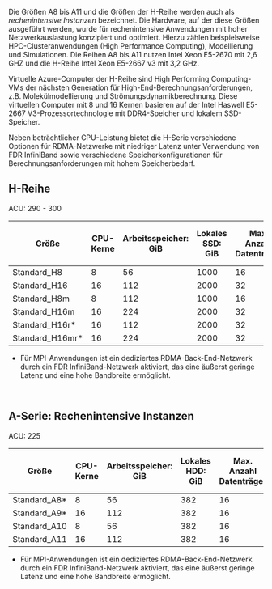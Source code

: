 <!-- A-series - compute-intensive instances, H-series -->

Die Größen A8 bis A11 und die Größen der H-Reihe werden auch als *rechenintensive Instanzen* bezeichnet. Die Hardware, auf der diese Größen ausgeführt werden, wurde für rechenintensive Anwendungen mit hoher Netzwerkauslastung konzipiert und optimiert. Hierzu zählen beispielsweise HPC-Clusteranwendungen (High Performance Computing), Modellierung und Simulationen. Die Reihen A8 bis A11 nutzen Intel Xeon E5-2670 mit 2,6 GHZ und die H-Reihe Intel Xeon E5-2667 v3 mit 3,2 GHz. 

Virtuelle Azure-Computer der H-Reihe sind High Performing Computing-VMs der nächsten Generation für High-End-Berechnungsanforderungen, z.B. Molekülmodellierung und Strömungsdynamikberechnung. Diese virtuellen Computer mit 8 und 16 Kernen basieren auf der Intel Haswell E5-2667 V3-Prozessortechnologie mit DDR4-Speicher und lokalem SSD-Speicher. 

Neben beträchtlicher CPU-Leistung bietet die H-Serie verschiedene Optionen für RDMA-Netzwerke mit niedriger Latenz unter Verwendung von FDR InfiniBand sowie verschiedene Speicherkonfigurationen für Berechnungsanforderungen mit hohem Speicherbedarf.



## <a name="h-series"></a>H-Reihe

ACU: 290 - 300

| Größe | CPU-Kerne | Arbeitsspeicher: GiB | Lokales SSD: GiB | Max. Anzahl Datenträger | Max. Datenträger-Datendurchsatz: IOPS | Maximale Anzahl NICs |
| --- | --- | --- | --- | --- | --- | --- |
| Standard_H8 |8 |56 |1000 |16 |16 x 500 |2  |
| Standard_H16 |16 |112 |2000 |32 |32 x 500 |4 |
| Standard_H8m |8 |112 |1000 |16 |16 x 500 |2  |
| Standard_H16m |16 |224 |2000 |32 |32 x 500 |4  |
| Standard_H16r* |16 |112 |2000 |32 |32 x 500 |4  |
| Standard_H16mr* |16 |224 |2000 |32 |32 x 500 |4 |

* Für MPI-Anwendungen ist ein dediziertes RDMA-Back-End-Netzwerk durch ein FDR InfiniBand-Netzwerk aktiviert, das eine äußerst geringe Latenz und eine hohe Bandbreite ermöglicht.

<br>



## <a name="a-series---compute-intensive-instances"></a>A-Serie: Rechenintensive Instanzen

ACU: 225

| Größe | CPU-Kerne | Arbeitsspeicher: GiB | Lokales HDD: GiB | Max. Anzahl Datenträger | Max. Datenträger-Datendurchsatz: IOPS | Maximale Anzahl NICs|
| --- | --- | --- | --- | --- | --- | --- |
| Standard_A8* |8 |56 |382 |16 |16 x 500 |2 |
| Standard_A9* |16 |112 |382 |16 |16 x 500 |4 |
| Standard_A10 |8 |56 |382 |16 |16 x 500 |2  |
| Standard_A11 |16 |112 |382 |16 |16 x 500 |4 |

* Für MPI-Anwendungen ist ein dediziertes RDMA-Back-End-Netzwerk durch ein FDR InfiniBand-Netzwerk aktiviert, das eine äußerst geringe Latenz und eine hohe Bandbreite ermöglicht.

<br>



